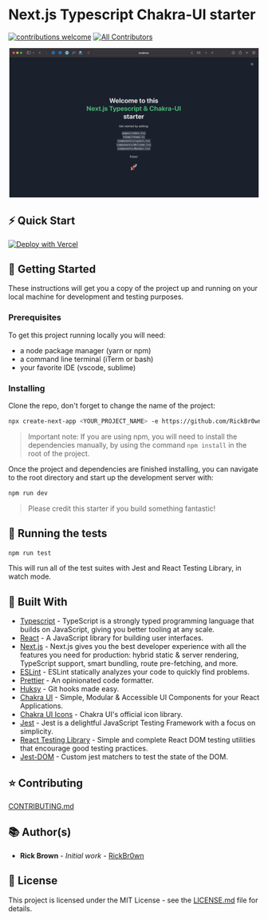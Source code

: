 # Next.js Typescript Chakra-UI starter

[![contributions welcome](https://img.shields.io/badge/contributions-welcome-brightgreen.svg?style=flat)]()
[![All Contributors](https://img.shields.io/badge/all_contributors-1-orange.svg?style=flat-square)](#contributors-)

<p align="center">
<img  src="./public/Screenshot.png" alt="drawing" width="500" />
</p>

## ⚡️ Quick Start

[![Deploy with Vercel](https://vercel.com/button)](https://vercel.com/new/project?template=https://github.com/RickBr0wn/next-typescript-chakra-ui-starter)

## 🚀 Getting Started

These instructions will get you a copy of the project up and running on your local machine for development and testing purposes.

### Prerequisites

To get this project running locally you will need:

- a node package manager (yarn or npm)
- a command line terminal (iTerm or bash)
- your favorite IDE (vscode, sublime)

### Installing

Clone the repo, don't forget to change the name of the project:

```bash
npx create-next-app <YOUR_PROJECT_NAME> -e https://github.com/RickBr0wn/next-typescript-chakra-ui-starter
```

> Important note: If you are using npm, you will need to install the dependencies manually, by using the command `npm install` in the root of the project.

Once the project and dependencies are finished installing, you can navigate to the root directory and start up the development server with:

```bash
npm run dev
```

> Please credit this starter if you build something fantastic!

## 🧪 Running the tests

```bash
npm run test
```

This will run all of the test suites with Jest and React Testing Library, in watch mode.

## 🧐 Built With

- [Typescript](https://www.typescriptlang.org/) - TypeScript is a strongly typed programming language that builds on JavaScript, giving you better tooling at any scale.
- [React](https://reactjs.org) - A JavaScript library for building user interfaces.
- [Next.js](https://nextjs.org/) - Next.js gives you the best developer experience with all the features you need for production: hybrid static & server rendering, TypeScript support, smart bundling, route pre-fetching, and more.
- [ESLint](https://eslint.org/) - ESLint statically analyzes your code to quickly find problems.
- [Prettier](https://prettier.io/) - An opinionated code formatter.
- [Huksy](https://github.com/typicode/husky#readme) - Git hooks made easy.
- [Chakra UI](https://chakra-ui.com/) - Simple, Modular & Accessible UI Components for your React Applications.
- [Chakra UI Icons](https://github.com/chakra-ui/chakra-ui#readme) - Chakra UI's official icon library.
- [Jest](https://jestjs.io/) - Jest is a delightful JavaScript Testing Framework with a focus on simplicity.
- [React Testing Library](https://testing-library.com/docs/react-testing-library/intro/) - Simple and complete React DOM testing utilities that encourage good testing practices.
- [Jest-DOM](https://github.com/testing-library/jest-dom#readme) - Custom jest matchers to test the state of the DOM.

## ⭐️ Contributing

[CONTRIBUTING.md](https://gist.github.com/RickBr0wn/0b4a139f833e0d0bafddb0d043644b20)

## 📚 Author(s)

- **Rick Brown** - _Initial work_ - [RickBr0wn](https://github.com/RickBr0wn)

## 🪪 License

This project is licensed under the MIT License - see the [LICENSE.md](https://gist.github.com/RickBr0wn/5f95ee6118bb32034e2b94acbd88a99d) file for details.
